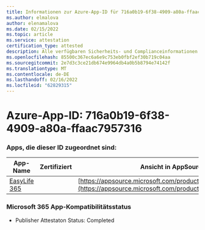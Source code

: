 ```yaml
---
title: Informationen zur Azure-App-ID für 716a0b19-6f38-4909-a80a-ffaac7957316
ms.author: elmalova
author: elenamalova
ms.date: 02/15/2022
ms.topic: article
ms.service: attestation
certification_type: attested
description: Alle verfügbaren Sicherheits- und Complianceinformationen für 716a0b19-6f38-4909-a80a-ffaac7957316.
ms.openlocfilehash: 85500c367ec6a6e9c753eb0fbf2ef30b719c04aa
ms.sourcegitcommit: 2e7d3c3ce21db674e9964db4a0b5b8794e74142f
ms.translationtype: MT
ms.contentlocale: de-DE
ms.lasthandoff: 02/16/2022
ms.locfileid: "62829315"
---
```

# <a name="azure-app-id-716a0b19-6f38-4909-a80a-ffaac7957316"></a>Azure-App-ID: 716a0b19-6f38-4909-a80a-ffaac7957316


### <a name="apps-associated-with-this-id"></a>Apps, die dieser ID zugeordnet sind:
| **App-Name** | **Zertifiziert** | **Ansicht in AppSource** |
|--------------|---------------|-----------------------|
| [EasyLife 365](https://docs.microsoft.com/microsoft-365-app-certification/forward/WA200003697) |  | [https://appsource.microsoft.com/product/office/WA200003697](https://appsource.microsoft.com/product/office/WA200003697) |

### <a name="microsoft-365-app-compliance-status"></a>Microsoft 365 App-Kompatibilitätsstatus
- Publisher Attestaton Status: Completed
